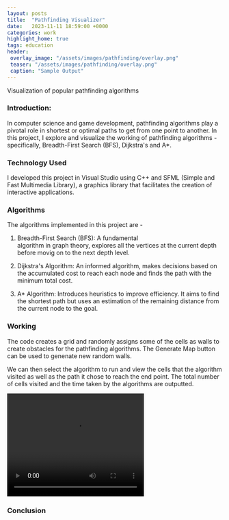 ```yaml
---
layout: posts
title:  "Pathfinding Visualizer"
date:   2023-11-11 18:59:00 +0000
categories: work
highlight_home: true
tags: education
header:
 overlay_image: "/assets/images/pathfinding/overlay.png"
 teaser: "/assets/images/pathfinding/overlay.png"
 caption: "Sample Output"
---
```

Visualization of popular pathfinding algorithms

### Introduction:
In computer science and game development, pathfinding algorithms play a pivotal role in shortest or optimal paths to get from one point to another. In this project, I explore and visualize the working of pathfinding algorithms - specifically, Breadth-First Search (BFS), Dijkstra's and A*.

### Technology Used
I developed this project in Visual Studio using C++ and SFML (Simple and Fast Multimedia Library), a graphics library that facilitates the creation of interactive applications. 

### Algorithms
The algorithms implemented in this project are -

1. Breadth-First Search (BFS): A fundamental        
   algorithm in graph theory, explores all the vertices at the current depth before movig on to the next depth level.

2. Dijkstra's Algorithm: An informed algorithm, 
   makes decisions based on the accumulated cost to reach each node and finds the path with the minimum total cost.

3. A* Algorithm: Introduces heuristics to improve 
   efficiency. It aims to find the shortest path but uses an estimation of the remaining distance from the current node to the goal.

### Working
The code creates a grid and randomly assigns some of the cells as walls to create obstacles for the pathfinding algorithms. The Generate Map button can be used to genenate new random walls. 

We can then select the algorithm to run and view the cells that the algorithm visited as well as the path it chose to reach the end point. The total number of cells visited and the time taken by the algorithms are outputted.

<video width="320" height="240" controls>
  <source src="assets/images/pathfinding/sample_video.mp4" type="video/mp4">
  Your browser does not support the video tag.
</video>

### Conclusion
